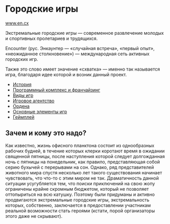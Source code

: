 # Городские игры

www.en.cx

Экстремальные городские игры — современное развлечение молодых и спортивных пролетариев и трудящихся.

Encounter (рус. Энкаунтер — «случайная встреча», «первый опыт», «неожиданное столкновение») — международная сеть
активных городских игр.

Также это слово имеет значение «схватка» — именно так называется игра, благодаря идее которой и возник данный проект.

*   [История](История.md)
*   [Программный комплекс и франчайзинг](Программный%20комплекс%20и%20франчайзинг.md)
*   [Виды игр](Виды%20игр/index.md)
*   [Игровое агентство](Игровое%20агентство.md)
*   [Ордена](Ордена.md)
*   [Основные элементы игр](Основные%20элементы%20игр.md)
*   [Геймплей](Геймплей.md)

## Зачем и кому это надо?

Как известно, жизнь офисного планктона состоит из однообразных рабочих будней, в течение которых клерки коротают время
в ожидании священной пятницы, после наступления которой следует долгожданная ночь с пятницы на понедельник, как правило,
представляющая собой серию бухычей с перерывами на сон. Однако, ряд представителей животного мира спустя несколько лет
такого существования начинает чувствовать, что что-то с этим миром не так. Драматичность данной ситуации усугубляется
тем, что поиски приключений на свою жопу ограничены крайне скромным бюджетом, который не позволяет оттопыриться на всю
катушку. Поэтому были придуманы и активно продвигаются экстремальные городские игры, экстремальность которых,
собственно, заключается в предоставлении участникам реальной возможности стать героями (кстати, порой организаторы этого
даже не скрывают).
